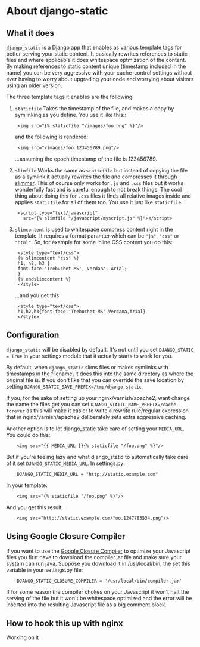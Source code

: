 About django-static
===================

What it does
------------

`django_static` is a Django app that enables as various template tags
for better serving your static content. It basically rewrites
references to static files and where applicable it does whitespace
optmization of the content. By making references to static content
unique (timestamp included in the name) you can be very aggressive
with your cache-control settings without ever having to worry about
upgrading your code and worrying about visitors using an older version.

The three template tags it enables are the following:

1. `staticfile` Takes the timestamp of the file, and makes a copy by
   symlinking as you define. You use it like this::
   
        <img src="{% staticfile "/images/foo.png" %}"/>
	
   and the following is rendered:
   
        <img src="/images/foo.123456789.png"/>
	
   ...assuming the epoch timestamp of the file is 123456789. 
   
2. `slimfile` Works the same as `staticfile` but instead of copying
   the file as a symlink it actually rewrites the file and compresses
   it through [slimmer](http://pypi.python.org/pypi/slimmer/). This of
   course only works for `.js` and `.css` files but it works
   wonderfully fast and is careful enough to not break things. The
   cool thing about doing this for `.css` files it finds all relative
   images inside and applies `staticfile` for all of them too. You use
   it just like `staticfile`:
   
        <script type="text/javascript"
          src="{% slimfile "/javascript/myscript.js" %}"></script>
	  
3. `slimcontent` is used to whitespace compress content right in the
   template. It requires a format paramter which can be `"js"`,
   `"css"` or `"html"`. So, for example for some inline CSS content
   you do this:
   
        <style type="text/css">
        {% slimcontent "css" %}
        h1, h2, h3 { 
	    font-face:'Trebuchet MS', Verdana, Arial; 
        }
        {% endslimcontent %}
        </style>
	
   ...and you get this:
   
        <style type="text/css">
        h1,h2,h3{font-face:'Trebuchet MS',Verdana,Arial}
        </style>
	
	
Configuration
-------------

`django_static` will be disabled by default. It's not until you set
`DJANGO_STATIC = True` in your settings module that it actually starts
to work for you. 

By default, when `django_static` slims files or makes symlinks with
timestamps in the filename, it does this into the same directory as
where the original file is. If you don't like that you can override
the save location by setting
`DJANGO_STATIC_SAVE_PREFIX=/tmp/django-static`

If you, for the sake of setting up your nginx/varnish/apache2, want
change the name the files get you can set
`DJANGO_STATIC_NAME_PREFIX=/cache-forever` as this will make it easier
to write a rewrite rule/regular expression that in
nginx/varnish/apache2 deliberately sets extra aggressive caching. 

Another option is to let django_static take care of setting your
`MEDIA_URL`. You could do this:

        <img src="{{ MEDIA_URL }}{% staticfile "/foo.png" %}"/>
	
But if you're feeling lazy and what django_static to automatically
take care of it set `DJANGO_STATIC_MEDIA_URL`. In settings.py:

        DJANGO_STATIC_MEDIA_URL = "http://static.example.com"
	
In your template:

        <img src="{% staticfile "/foo.png" %}"/>
	
And you get this result:

        <img src="http://static.example.com/foo.1247785534.png"/>
	
	
Using Google Closure Compiler
-----------------------------

If you want to use the [Google Closure
Compiler](http://code.google.com/closure/compiler/) to optimize your
Javascript files you first have to download the compiler.jar file and
make sure your systam can run java. Suppose you download it in
/usr/local/bin, the set this variable in your settings.py file:

        DJANGO_STATIC_CLOSURE_COMPILER = '/usr/local/bin/compiler.jar'
        
If for some reason the compiler chokes on your Javascript it won't
halt the serving of the file but it won't be whitespace optimized and
the error will be inserted into the resulting Javascript file as a big
comment block. 

	
How to hook this up with nginx
------------------------------

Working on it


	       
	
   
   